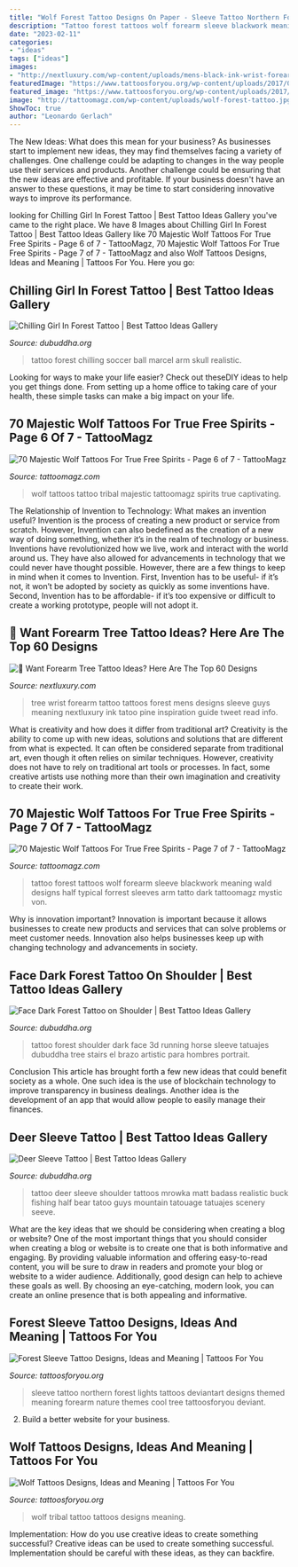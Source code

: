 ```yaml
---
title: "Wolf Forest Tattoo Designs On Paper - Sleeve Tattoo Northern Forest Lights Tattoos Deviantart Designs Themed Meaning Forearm Nature Themes Cool Tree Tattoosforyou Deviant"
description: "Tattoo forest tattoos wolf forearm sleeve blackwork meaning wald designs half typical forrest sleeves arm tatto dark tattoomagz mystic von"
date: "2023-02-11"
categories:
- "ideas"
tags: ["ideas"]
images:
- "http://nextluxury.com/wp-content/uploads/mens-black-ink-wrist-forearm-tree-tattoos.jpg"
featuredImage: "https://www.tattoosforyou.org/wp-content/uploads/2017/05/Forest-Themed-Sleeve-Tattoos.jpg"
featured_image: "https://www.tattoosforyou.org/wp-content/uploads/2017/05/Forest-Themed-Sleeve-Tattoos.jpg"
image: "http://tattoomagz.com/wp-content/uploads/wolf-forest-tattoo.jpg"
ShowToc: true
author: "Leonardo Gerlach"
---
```



The New Ideas: What does this mean for your business?
As businesses start to implement new ideas, they may find themselves facing a variety of challenges. One challenge could be adapting to changes in the way people use their services and products. Another challenge could be ensuring that the new ideas are effective and profitable. If your business doesn't have an answer to these questions, it may be time to start considering innovative ways to improve its performance.

	

		
looking for Chilling Girl In Forest Tattoo | Best Tattoo Ideas Gallery you've came to the right place. We have 8 Images about Chilling Girl In Forest Tattoo | Best Tattoo Ideas Gallery like 70 Majestic Wolf Tattoos For True Free Spirits - Page 6 of 7 - TattooMagz, 70 Majestic Wolf Tattoos For True Free Spirits - Page 7 of 7 - TattooMagz and also Wolf Tattoos Designs, Ideas and Meaning | Tattoos For You. Here you go:
		
    
## Chilling Girl In Forest Tattoo | Best Tattoo Ideas Gallery

<img loading=lazy src="http://www.dubuddha.org/wp-content/uploads/2015/06/Chilling-Girl-In-Forest-Tattoo-by-Marcel-Daatz.jpg" onerror="this.onerror=null;this.src='https://tse2.mm.bing.net/th?id=OIP.KGN-alDaEh1mkeDVPK_JjgHaHa&amp;pid=15.1';" alt="Chilling Girl In Forest Tattoo | Best Tattoo Ideas Gallery">

_Source: dubuddha.org_

>tattoo forest chilling soccer ball marcel arm skull realistic. 

	

Looking for ways to make your life easier? Check out theseDIY ideas to help you get things done. From setting up a home office to taking care of your health, these simple tasks can make a big impact on your life.

    
## 70 Majestic Wolf Tattoos For True Free Spirits - Page 6 Of 7 - TattooMagz

<img loading=lazy src="http://tattoomagz.com/wp-content/uploads/tribal-wolf-tattoos.jpg" onerror="this.onerror=null;this.src='https://tse1.mm.bing.net/th?id=OIP.z2HMR1KZdhH8IvwnUCcjLgHaHV&amp;pid=15.1';" alt="70 Majestic Wolf Tattoos For True Free Spirits - Page 6 of 7 - TattooMagz">

_Source: tattoomagz.com_

>wolf tattoos tattoo tribal majestic tattoomagz spirits true captivating. 

	

The Relationship of Invention to Technology: What makes an invention useful?
Invention is the process of creating a new product or service from scratch. However, Invention can also bedefined as the creation of a new way of doing something, whether it’s in the realm of technology or business. Inventions have revolutionized how we live, work and interact with the world around us. They have also allowed for advancements in technology that we could never have thought possible. 
However, there are a few things to keep in mind when it comes to Invention. First, Invention has to be useful- if it’s not, it won’t be adopted by society as quickly as some inventions have. Second, Invention has to be affordable- if it’s too expensive or difficult to create a working prototype, people will not adopt it.

    
## 🌴 Want Forearm Tree Tattoo Ideas? Here Are The Top 60 Designs

<img loading=lazy src="http://nextluxury.com/wp-content/uploads/mens-black-ink-wrist-forearm-tree-tattoos.jpg" onerror="this.onerror=null;this.src='https://tse4.mm.bing.net/th?id=OIP.ZYFTlCaAUuvmuD0MnVuvgAHaHP&amp;pid=15.1';" alt="🌴 Want Forearm Tree Tattoo Ideas? Here Are The Top 60 Designs">

_Source: nextluxury.com_

>tree wrist forearm tattoo tattoos forest mens designs sleeve guys meaning nextluxury ink tatoo pine inspiration guide tweet read info. 

	

What is creativity and how does it differ from traditional art?
Creativity is the ability to come up with new ideas, solutions and solutions that are different from what is expected. It can often be considered separate from traditional art, even though it often relies on similar techniques. However, creativity does not have to rely on traditional art tools or processes. In fact, some creative artists use nothing more than their own imagination and creativity to create their work.

    
## 70 Majestic Wolf Tattoos For True Free Spirits - Page 7 Of 7 - TattooMagz

<img loading=lazy src="http://tattoomagz.com/wp-content/uploads/wolf-forest-tattoo.jpg" onerror="this.onerror=null;this.src='https://tse3.mm.bing.net/th?id=OIP.pVu49Rsv-0z0kESio6mzQQHaFJ&amp;pid=15.1';" alt="70 Majestic Wolf Tattoos For True Free Spirits - Page 7 of 7 - TattooMagz">

_Source: tattoomagz.com_

>tattoo forest tattoos wolf forearm sleeve blackwork meaning wald designs half typical forrest sleeves arm tatto dark tattoomagz mystic von. 

	

Why is innovation important?
Innovation is important because it allows businesses to create new products and services that can solve problems or meet customer needs. Innovation also helps businesses keep up with changing technology and advancements in society.

    
## Face Dark Forest Tattoo On Shoulder | Best Tattoo Ideas Gallery

<img loading=lazy src="http://www.dubuddha.org/wp-content/uploads/2016/03/Face-Dark-Forest-Tattoo-on-Shoulder-510x510.jpg" onerror="this.onerror=null;this.src='https://tse4.mm.bing.net/th?id=OIP.ikqjikVDleDHAeGH-eYReAHaHa&amp;pid=15.1';" alt="Face Dark Forest Tattoo on Shoulder | Best Tattoo Ideas Gallery">

_Source: dubuddha.org_

>tattoo forest shoulder dark face 3d running horse sleeve tatuajes dubuddha tree stairs el brazo artistic para hombres portrait. 

	

Conclusion
This article has brought forth a few new ideas that could benefit society as a whole. One such idea is the use of blockchain technology to improve transparency in business dealings. Another idea is the development of an app that would allow people to easily manage their finances.

    
## Deer Sleeve Tattoo | Best Tattoo Ideas Gallery

<img loading=lazy src="http://www.dubuddha.org/wp-content/uploads/2015/09/Shoulder-Seeve-Tattoo-by-Matt-Mrowka.jpg" onerror="this.onerror=null;this.src='https://tse2.mm.bing.net/th?id=OIP.Kq-jjpaKMElN-bYHQEkNmQHaHa&amp;pid=15.1';" alt="Deer Sleeve Tattoo | Best Tattoo Ideas Gallery">

_Source: dubuddha.org_

>tattoo deer sleeve shoulder tattoos mrowka matt badass realistic buck fishing half bear tatoo guys mountain tatouage tatuajes scenery seeve. 

	

What are the key ideas that we should be considering when creating a blog or website?
One of the most important things that you should consider when creating a blog or website is to create one that is both informative and engaging. By providing valuable information and offering easy-to-read content, you will be sure to draw in readers and promote your blog or website to a wider audience. Additionally, good design can help to achieve these goals as well. By choosing an eye-catching, modern look, you can create an online presence that is both appealing and informative.

    
## Forest Sleeve Tattoo Designs, Ideas And Meaning | Tattoos For You

<img loading=lazy src="https://www.tattoosforyou.org/wp-content/uploads/2017/05/Forest-Themed-Sleeve-Tattoos.jpg" onerror="this.onerror=null;this.src='https://tse4.mm.bing.net/th?id=OIP.Sy4Zj6HQZIPW80VohzOFxAHaF1&amp;pid=15.1';" alt="Forest Sleeve Tattoo Designs, Ideas and Meaning | Tattoos For You">

_Source: tattoosforyou.org_

>sleeve tattoo northern forest lights tattoos deviantart designs themed meaning forearm nature themes cool tree tattoosforyou deviant. 

	

2. Build a better website for your business. 

    
## Wolf Tattoos Designs, Ideas And Meaning | Tattoos For You

<img loading=lazy src="http://www.tattoosforyou.org/wp-content/uploads/2013/09/Tribal-Wolf-Tattoo1.jpg" onerror="this.onerror=null;this.src='https://tse3.mm.bing.net/th?id=OIP.RmOR7Ea3Vuazp6RHVQgsFwHaLg&amp;pid=15.1';" alt="Wolf Tattoos Designs, Ideas and Meaning | Tattoos For You">

_Source: tattoosforyou.org_

>wolf tribal tattoo tattoos designs meaning. 

	

Implementation: How do you use creative ideas to create something successful?
Creative ideas can be used to create something successful. Implementation should be careful with these ideas, as they can backfire.

